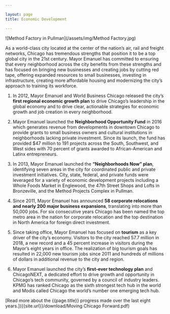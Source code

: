 ```yaml
---

layout: page
title: Economic Development

---
```


![Method Factory in Pullman](/assets/img/Method Factory.jpg) 

As a world-class city located at the center of the nation’s air, rail and freight networks, Chicago has tremendous strengths that position it to be a top global city in the 21st century. Mayor Emanuel has committed to ensuring that every neighborhood across the city benefits from these strengths and has focused on bringing new businesses and creating jobs by cutting red tape, offering expanded resources to small businesses, investing in infrastructure, creating more affordable housing and modernizing the city’s approach to training its workforce. 

1. In 2012, Mayor Emanuel and World Business Chicago released the city’s **first regional economic growth plan** to drive Chicago’s leadership in the global economy and to drive clear, actionable strategies for economic growth and job creation in every neighborhood. 

1. Mayor Emanuel launched the **Neighborhood Opportunity Fund** in 2016 which generates revenue from developments in downtown Chicago to provide grants to small business owners and cultural institutions in neighborhoods lacking private investment. Since its launch, the fund has provided $47 million to 191 projects across the South, Southwest, and West sides with 70 percent of grants awarded to African-American and Latinx entrepreneurs. 

1. In 2013, Mayor Emanuel launched the **“Neighborhoods Now” plan**, identifying seven areas in the city for coordinated public and private investment initiatives. City, state, federal, and private funds were leveraged for a variety of economic development projects including a Whole Foods Market in Englewood, the 47th Street Shops and Lofts in Bronzeville, and the Method Projects Complex in Pullman.

1. Since 2011, Mayor Emanuel has announced **58 corporate relocations and nearly 200 major business expansions**, translating into more than 50,000 jobs. For six consecutive years Chicago has been named the top metro area in the nation for corporate relocation and the top destination in North America for foreign direct investment. 

1. Since taking office, Mayor Emanuel has focused on **tourism** as a key driver of the city’s economy. Visitors to the city reached 57.7 million in 2018, a new record and a 45 percent increase in visitors during the Mayor’s eight years in office. The realization of big tourism goals has resulted in 22,000 new tourism jobs since 2011 and hundreds of millions of dollars in additional revenue to the city and region.

1. Mayor Emanuel launched the city’s **first-ever technology plan** and ChicagoNEXT, a dedicated effort to drive growth and opportunity in Chicago’s tech community, governed by a council of industry leaders. KPMG has ranked Chicago as the sixth strongest tech hub in the world and Modis called Chicago the world’s number one emerging tech hub. 

[Read more about the {{page.title}} progress made over the last eight years.]({{site.url}}/download/Moving Chicago Forward.pdf)
